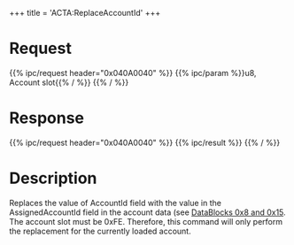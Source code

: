 +++
title = 'ACTA:ReplaceAccountId'
+++

# Request

{{% ipc/request header="0x040A0040" %}}
{{% ipc/param %}}u8, Account slot{{% / %}}
{{% / %}}

# Response

{{% ipc/request header="0x040A0040" %}}
{{% ipc/result %}}
{{% / %}}

# Description

Replaces the value of AccountId field with the value in the AssignedAccountId field in the account data (see [DataBlocks 0x8 and 0x15](ACT_Services#datablocks "wikilink"). The account slot must be 0xFE. Therefore, this command will only perform the replacement for the currently loaded account.
